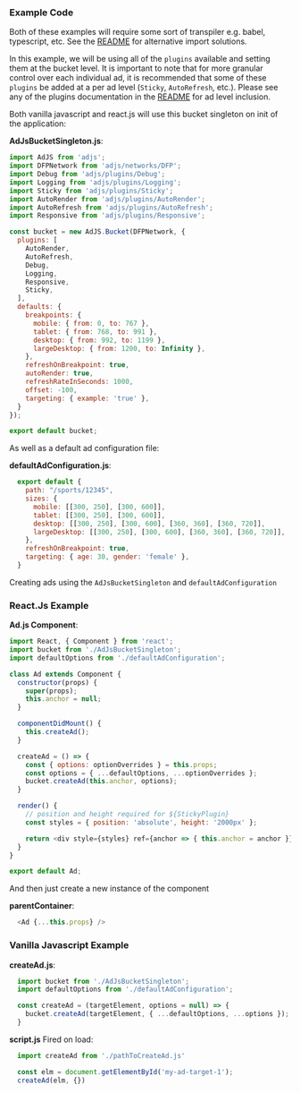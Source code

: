 ### Example Code ###

Both of these examples will require some sort of transpiler e.g. babel, typescript, etc.
See the [README](README.md) for alternative import solutions.

In this example, we will be using all of the `plugins` available and setting them at the bucket level.
It is important to note that for more granular control over each individual ad, it is recommended
that some of these `plugins` be added at a per ad level (`Sticky`, `AutoRefresh`, etc.).
Please see any of the plugins documentation in the [README](README.md) for ad level inclusion.


Both vanilla javascript and react.js will use this bucket singleton on init of the application:

__AdJsBucketSingleton.js__:
```js
import AdJS from 'adjs';
import DFPNetwork from 'adjs/networks/DFP';
import Debug from 'adjs/plugins/Debug';
import Logging from 'adjs/plugins/Logging';
import Sticky from 'adjs/plugins/Sticky';
import AutoRender from 'adjs/plugins/AutoRender';
import AutoRefresh from 'adjs/plugins/AutoRefresh';
import Responsive from 'adjs/plugins/Responsive';

const bucket = new AdJS.Bucket(DFPNetwork, {
  plugins: [
    AutoRender,
    AutoRefresh,
    Debug,
    Logging,
    Responsive,
    Sticky,
  ],
  defaults: {
    breakpoints: {
      mobile: { from: 0, to: 767 },
      tablet: { from: 768, to: 991 },
      desktop: { from: 992, to: 1199 },
      largeDesktop: { from: 1200, to: Infinity },
    },
    refreshOnBreakpoint: true,
    autoRender: true,
    refreshRateInSeconds: 1000,
    offset: -100,
    targeting: { example: 'true' },
  }
});

export default bucket;

```

As well as a default ad configuration file:

__defaultAdConfiguration.js__:
```js
  export default {
    path: "/sports/12345",
    sizes: {
      mobile: [[300, 250], [300, 600]],
      tablet: [[300, 250], [300, 600]],
      desktop: [[300, 250], [300, 600], [360, 360], [360, 720]],
      largeDesktop: [[300, 250], [300, 600], [360, 360], [360, 720]],
    },
    refreshOnBreakpoint: true,
    targeting: { age: 30, gender: 'female' },
  }
```

Creating ads using the `AdJsBucketSingleton` and `defaultAdConfiguration`

### React.Js Example ###

__Ad.js Component__:
```js
import React, { Component } from 'react';
import bucket from './AdJsBucketSingleton';
import defaultOptions from './defaultAdConfiguration';

class Ad extends Component {
  constructor(props) {
    super(props);
    this.anchor = null;
  }

  componentDidMount() {
    this.createAd();
  }

  createAd = () => {
    const { options: optionOverrides } = this.props;
    const options = { ...defaultOptions, ...optionOverrides };
    bucket.createAd(this.anchor, options);
  }

  render() {
    // position and height required for ${StickyPlugin}
    const styles = { position: 'absolute', height: '2000px' };

    return <div style={styles} ref={anchor => { this.anchor = anchor }} />;
  }
}

export default Ad;


```

And then just create a new instance of the component

__parentContainer__:
```js
  <Ad {...this.props} />
```


### Vanilla Javascript Example ###

__createAd.js__:
```js
  import bucket from './AdJsBucketSingleton';
  import defaultOptions from './defaultAdConfiguration';

  const createAd = (targetElement, options = null) => {
    bucket.createAd(targetElement, { ...defaultOptions, ...options }); 
  }
```

__script.js__ Fired on load:
```js
  import createAd from './pathToCreateAd.js'

  const elm = document.getElementById('my-ad-target-1');
  createAd(elm, {})
```
